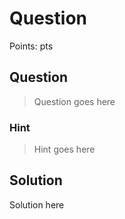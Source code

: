 # Question

Points: pts

## Question

> Question goes here

### Hint

> Hint goes here

## Solution

Solution here
